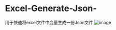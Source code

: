 # Excel-Generate-Json-
用于快速将excel文件中变量生成一份Json文件
![image](https://github.com/user-attachments/assets/e78ba15e-ba3d-465d-8dd2-bb6cecab7271)
